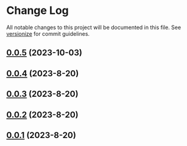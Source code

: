 # Change Log

All notable changes to this project will be documented in this file. See [versionize](https://github.com/versionize/versionize) for commit guidelines.

<a name="0.0.5"></a>
## [0.0.5](https://www.github.com/flpinheiro/QueueManager/releases/tag/v0.0.5) (2023-10-03)

<a name="0.0.4"></a>
## [0.0.4](https://www.github.com/flpinheiro/QueueManager/releases/tag/v0.0.4) (2023-8-20)

<a name="0.0.3"></a>
## [0.0.3](https://www.github.com/flpinheiro/QueueManager/releases/tag/v0.0.3) (2023-8-20)

<a name="0.0.2"></a>
## [0.0.2](https://www.github.com/flpinheiro/QueueManager/releases/tag/v0.0.2) (2023-8-20)

<a name="0.0.1"></a>
## [0.0.1](https://www.github.com/flpinheiro/QueueManager/releases/tag/v0.0.1) (2023-8-20)

